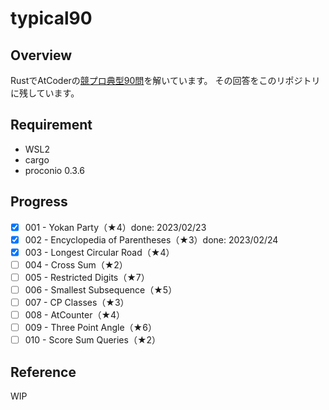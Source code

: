 # typical90

## Overview

RustでAtCoderの[競プロ典型90問](https://atcoder.jp/contests/typical90/tasks)を解いています。
その回答をこのリポジトリに残しています。

## Requirement

- WSL2
- cargo
- proconio 0.3.6

## Progress

- [x] 001 - Yokan Party（★4）done: 2023/02/23
- [x] 002 - Encyclopedia of Parentheses（★3）done: 2023/02/24
- [x] 003 - Longest Circular Road（★4）
- [ ] 004 - Cross Sum（★2）
- [ ] 005 - Restricted Digits（★7）
- [ ] 006 - Smallest Subsequence（★5）
- [ ] 007 - CP Classes（★3）
- [ ] 008 - AtCounter（★4）
- [ ] 009 - Three Point Angle（★6）
- [ ] 010 - Score Sum Queries（★2）

## Reference

WIP
